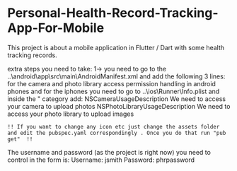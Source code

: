 # Personal-Health-Record-Tracking-App-For-Mobile
This project is about a mobile application in Flutter / Dart with some health tracking records.

extra steps you need to take: 
1-> you need to go to the ..\android\app\src\main\AndroidManifest.xml and add the following 3 lines:
  <uses-permission android:name="android.permission.CAMERA"/>
  <uses-permission android:name="android.permission.READ_EXTERNAL_STORAGE"/>
  <uses-permission android:name="android.permission.WRITE_EXTERNAL_STORAGE"/>
for the camera and photo library access permission handling in android phones
and for the iphones you need to go to ..\ios\Runner\Info.plist and inside the "<dict> category add:
    <key>NSCameraUsageDescription</key>
    <string>We need to access your camera to upload photos</string>
    <key>NSPhotoLibraryUsageDescription</key>
    <string>We need to access your photo library to upload images</string>

    !! If you want to change any icon etc just change the assets folder and edit the pubspec.yaml correspondingly . Once you do that run "pub get"  !!

   The username and password (as the project is right now) you need to control in the form is: Username: jsmith Password: phrpassword
